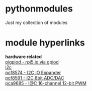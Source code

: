 # pythonmodules

Just my collection of modules

# module hyperlinks
**hardware related**<br>
[pigpiod - rpi5 io via gpiod](https://github.com/ElNosnhoj/pythonmodules/tree/main/lib/hardware/pigpiod "")<br>
[i2c](https://github.com/ElNosnhoj/pythonmodules/tree/main/lib/hardware/i2c/i2c "")<br>
[pcf8574 - I2C IO Expander](https://github.com/ElNosnhoj/pythonmodules/tree/main/lib/hardware/i2c/pcf8574 "")<br>
[pcf8591 - I2C 8bit ADC/DAC](https://github.com/ElNosnhoj/pythonmodules/tree/main/lib/hardware/i2c/pcf8591 "")<br>
[pca9685 - I@C 16-channel 12-bit PWM](https://github.com/ElNosnhoj/pythonmodules/tree/main/lib/hardware/i2c/pca9685 "")<br>
